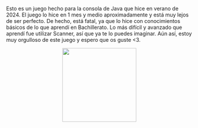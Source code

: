 Esto es un juego hecho para la consola de Java que hice en verano de 2024.
El juego lo hice en 1 mes y medio aproximadamente y está muy lejos de ser perfecto.
De hecho, está fatal, ya que lo hice con conocimientos básicos de lo que aprendí en Bachillerato.
Lo más difícil y avanzado que aprendí fue utilizar Scanner, así que ya te lo puedes imaginar.
Aún así, estoy muy orgulloso de este juego y espero que os guste <3.

<div align="center">
  <img height="200" src="file:///C:/Users/papro/OneDrive/Imágenes/Capturas%20de%20pantalla/Captura%20de%20pantalla%202025-03-31%20194000.png"  />
</div>

